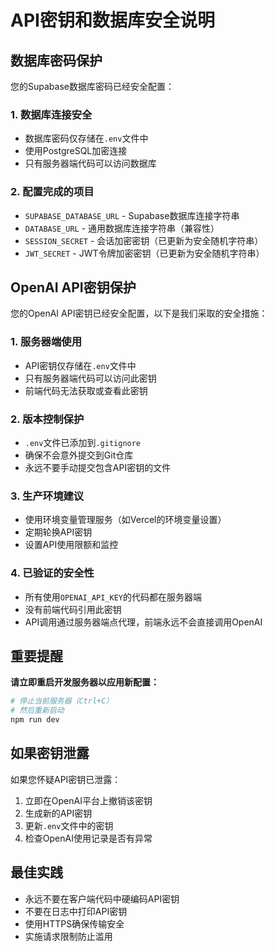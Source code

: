 # API密钥和数据库安全说明

## 数据库密码保护

您的Supabase数据库密码已经安全配置：

### 1. 数据库连接安全
- 数据库密码仅存储在`.env`文件中
- 使用PostgreSQL加密连接
- 只有服务器端代码可以访问数据库

### 2. 配置完成的项目
- `SUPABASE_DATABASE_URL` - Supabase数据库连接字符串
- `DATABASE_URL` - 通用数据库连接字符串（兼容性）
- `SESSION_SECRET` - 会话加密密钥（已更新为安全随机字符串）
- `JWT_SECRET` - JWT令牌加密密钥（已更新为安全随机字符串）

## OpenAI API密钥保护

您的OpenAI API密钥已经安全配置，以下是我们采取的安全措施：

### 1. 服务器端使用
- API密钥仅存储在`.env`文件中
- 只有服务器端代码可以访问此密钥
- 前端代码无法获取或查看此密钥

### 2. 版本控制保护
- `.env`文件已添加到`.gitignore`
- 确保不会意外提交到Git仓库
- 永远不要手动提交包含API密钥的文件

### 3. 生产环境建议
- 使用环境变量管理服务（如Vercel的环境变量设置）
- 定期轮换API密钥
- 设置API使用限额和监控

### 4. 已验证的安全性
- 所有使用`OPENAI_API_KEY`的代码都在服务器端
- 没有前端代码引用此密钥
- API调用通过服务器端点代理，前端永远不会直接调用OpenAI

## 重要提醒

**请立即重启开发服务器以应用新配置：**

```bash
# 停止当前服务器（Ctrl+C）
# 然后重新启动
npm run dev
```

## 如果密钥泄露

如果您怀疑API密钥已泄露：
1. 立即在OpenAI平台上撤销该密钥
2. 生成新的API密钥
3. 更新`.env`文件中的密钥
4. 检查OpenAI使用记录是否有异常

## 最佳实践

- 永远不要在客户端代码中硬编码API密钥
- 不要在日志中打印API密钥
- 使用HTTPS确保传输安全
- 实施请求限制防止滥用